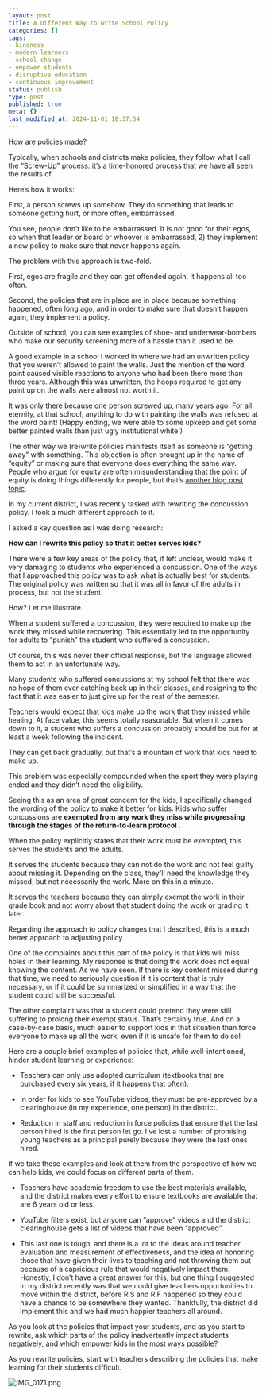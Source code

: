 ```yaml
---
layout: post
title: A Different Way to write School Policy
categories: []
tags:
- kindness
- modern learners
- school change
- empower students
- disruptive education
- continuous improvement
status: publish
type: post
published: true
meta: {}
last_modified_at: 2024-11-01 18:37:54
---
```


How are policies made?

Typically, when schools and districts make policies, they follow what I call the “Screw-Up” process. it’s a time-honored process that we have all seen the results of.

Here’s how it works:

First, a person screws up somehow. They do something that leads to someone getting hurt, or more often, embarrassed.

You see, people don’t like to be embarrassed. It is not good for their egos, so when that leader or board or whoever is embarrassed, 2) they implement a new policy to make sure that never happens again.

The problem with this approach is two-fold.

First, egos are fragile and they can get offended again. It happens all too often.

Second, the policies that are in place are in place because something happened, often long ago, and in order to make sure that doesn’t happen again, they implement a policy.

Outside of school, you can see examples of shoe- and underwear-bombers who make our security screening more of a hassle than it used to be.

A good example in a school I worked in where we had an unwritten policy that you weren’t allowed to paint the walls. Just the mention of the word paint caused visible reactions to anyone who had been there more than three years. Although this was unwritten, the hoops required to get any paint up on the walls were almost not worth it.

It was only there because one person screwed up, many years ago. For all eternity, at that school, anything to do with painting the walls was refused at the word paint! (Happy ending, we were able to some upkeep and get some better painted walls than just ugly institutional white!)

The other way we (re)write policies manifests itself as someone is “getting away” with something. This objection is often brought up in the name of “equity” or making sure that everyone does everything the same way. People who argue for equity are often misunderstanding that the point of equity is doing things differently for people, but that’s 
[another blog post topic](https://interactioninstitute.org/illustrating-equality-vs-equity/).

In my current district, I was recently tasked with rewriting the concussion policy. I took a much different approach to it.

I asked a key question as I was doing research:

**How can I rewrite this policy so that it better serves kids?**

There were a few key areas of the policy that, if left unclear, would make it very damaging to students who experienced a concussion. One of the ways that I approached this policy was to ask what is actually best for students. The original policy was written so that it was all in favor of the adults in process, but not the student.

How? Let me illustrate.

When a student suffered a concussion, they were required to make up the work they missed while recovering. This essentially led to the opportunity for adults to “punish” the student who suffered a concussion.

Of course, this was never their official response, but the language allowed them to act in an unfortunate way.

Many students who suffered concussions at my school felt that there was no hope of them ever catching back up in their classes, and resigning to the fact that it was easier to just give up for the rest of the semester.

Teachers would expect that kids make up the work that they missed while healing. At face value, this seems totally reasonable. But when it comes down to it, a student who suffers a concussion probably should be out for at least a week following the incident.

They can get back gradually, but that’s a mountain of work that kids need to make up.

This problem was especially compounded when the sport they were playing ended and they didn’t need the eligibility.

Seeing this as an area of great concern for the kids, I specifically changed the wording of the policy to make it better for kids. Kids who suffer concussions are 
**exempted from any work they miss while progressing through the stages of the return-to-learn protocol**
.

When the policy explicitly states that their work must be exempted, this serves the students and the adults.

It serves the students because they can not do the work and not feel guilty about missing it. Depending on the class, they'll need the knowledge they missed, but not necessarily the work. More on this in a minute.

It serves the teachers because they can simply exempt the work in their grade book and not worry about that student doing the work or grading it later.

Regarding the approach to policy changes that I described, this is a much better approach to adjusting policy.

One of the complaints about this part of the policy is that kids will miss holes in their learning. My response is that doing the work does not equal knowing the content. As we have seen. If there is key content missed during that time, we need to seriously question if it is content that is truly necessary, or if it could be summarized or simplified in a way that the student could still be successful.

The other complaint was that a student could pretend they were still suffering to prolong their exempt status. That’s certainly true. And on a case-by-case basis, much easier to support kids in that situation than force everyone to make up all the work, even if it is unsafe for them to do so!

Here are a couple brief examples of policies that, while well-intentioned, hinder student learning or experience:

* Teachers can only use adopted curriculum (textbooks that are purchased every six years, if it happens that often).

* In order for kids to see YouTube videos, they must be pre-approved by a clearinghouse (in my experience, one person) in the district.

* Reduction in staff and reduction in force policies that ensure that the last person hired is the first person let go. I’ve lost a number of promising young teachers as a principal purely because they were the last ones hired.

If we take these examples and look at them from the perspective of how we can help kids, we could focus on different parts of them.

* Teachers have academic freedom to use the best materials available, and the district makes every effort to ensure textbooks are available that are 6 years old or less.

* YouTube filters exist, but anyone can “approve” videos and the district clearinghouse gets a list of videos that have been “approved”.

* This last one is tough, and there is a lot to the ideas around teacher evaluation and measurement of effectiveness, and the idea of honoring those that have given their lives to teaching and not throwing them out because of a capricious rule that would negatively impact them. Honestly, I don’t have a great answer for this, but one thing I suggested in my district recently was that we could give teachers opportunities to move within the district, before RIS and RIF happened so they could have a chance to be somewhere they wanted. Thankfully, the district did implement this and we had much happier teachers all around.

As you look at the policies that impact your students, and as you start to rewrite, ask which parts of the policy inadvertently impact students negatively, and which empower kids in the most ways possible?

As you rewrite policies, start with teachers describing the policies that make learning for their students difficult.

































































  

    
  
    
![IMG_0171.png](/squarespace_images/content_v1_4fffa949e4b0b4590d67b4e7_1575866146386-PKHMDNQ3UIXYGEWKKITI_IMG_0171.png_)
